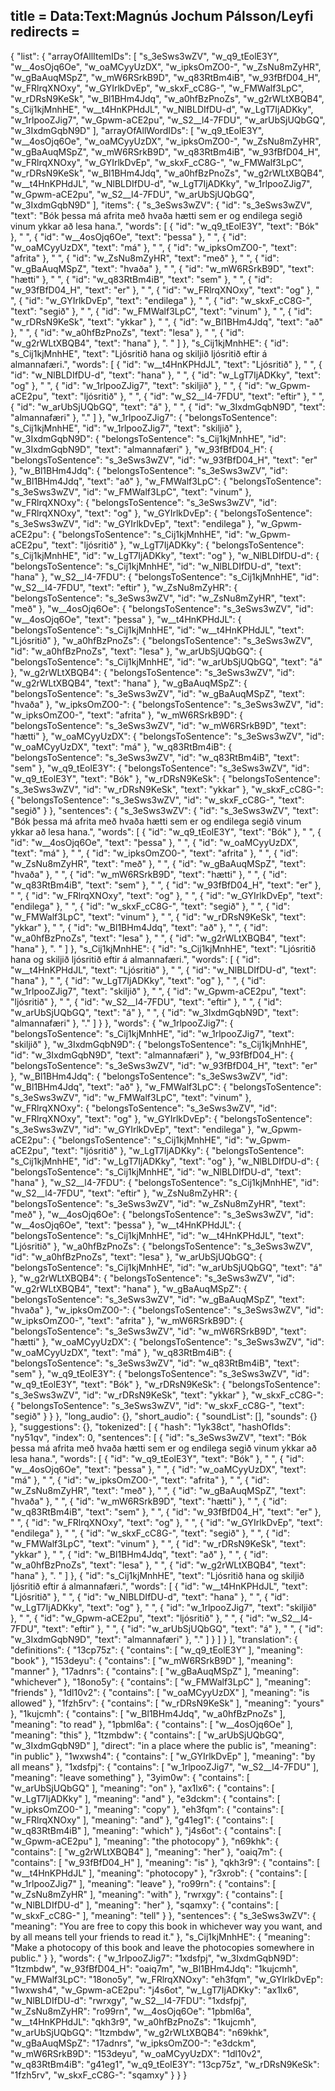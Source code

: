 title = Data:Text:Magnús Jochum Pálsson/Leyfi
redirects =
---

{
    "list": {
        "arrayOfAllItemIDs": [
            "s_3eSws3wZV",
            "w_q9_tEolE3Y",
            "w__4osOjq6Oe",
            "w_oaMCyyUzDX",
            "w_ipksOmZO0-",
            "w_ZsNu8mZyHR",
            "w_gBaAuqMSpZ",
            "w_mW6RSrkB9D",
            "w_q83RtBm4iB",
            "w_93fBfD04_H",
            "w_FRlrqXNOxy",
            "w_GYIrlkDvEp",
            "w_skxF_cC8G-",
            "w_FMWalf3LpC",
            "w_rDRsN9KeSk",
            "w_Bl1BHm4Jdq",
            "w_a0hfBzPnoZs",
            "w_g2rWLtXBQB4",
            "s_Cij1kjMnhHE",
            "w__t4HnKPHdJL",
            "w_NlBLDIfDU-d",
            "w_LgT7IjADKky",
            "w_1rlpooZJig7",
            "w_Gpwm-aCE2pu",
            "w_S2__l4-7FDU",
            "w_arUbSjUQbGQ",
            "w_3IxdmGqbN9D"
        ],
        "arrayOfAllWordIDs": [
            "w_q9_tEolE3Y",
            "w__4osOjq6Oe",
            "w_oaMCyyUzDX",
            "w_ipksOmZO0-",
            "w_ZsNu8mZyHR",
            "w_gBaAuqMSpZ",
            "w_mW6RSrkB9D",
            "w_q83RtBm4iB",
            "w_93fBfD04_H",
            "w_FRlrqXNOxy",
            "w_GYIrlkDvEp",
            "w_skxF_cC8G-",
            "w_FMWalf3LpC",
            "w_rDRsN9KeSk",
            "w_Bl1BHm4Jdq",
            "w_a0hfBzPnoZs",
            "w_g2rWLtXBQB4",
            "w__t4HnKPHdJL",
            "w_NlBLDIfDU-d",
            "w_LgT7IjADKky",
            "w_1rlpooZJig7",
            "w_Gpwm-aCE2pu",
            "w_S2__l4-7FDU",
            "w_arUbSjUQbGQ",
            "w_3IxdmGqbN9D"
        ],
        "items": {
            "s_3eSws3wZV": {
                "id": "s_3eSws3wZV",
                "text": "Bók þessa má afrita með hvaða hætti sem er og endilega segið vinum ykkar að lesa hana.",
                "words": [
                    {
                        "id": "w_q9_tEolE3Y",
                        "text": "Bók"
                    },
                    " ",
                    {
                        "id": "w__4osOjq6Oe",
                        "text": "þessa"
                    },
                    " ",
                    {
                        "id": "w_oaMCyyUzDX",
                        "text": "má"
                    },
                    " ",
                    {
                        "id": "w_ipksOmZO0-",
                        "text": "afrita"
                    },
                    " ",
                    {
                        "id": "w_ZsNu8mZyHR",
                        "text": "með"
                    },
                    " ",
                    {
                        "id": "w_gBaAuqMSpZ",
                        "text": "hvaða"
                    },
                    " ",
                    {
                        "id": "w_mW6RSrkB9D",
                        "text": "hætti"
                    },
                    " ",
                    {
                        "id": "w_q83RtBm4iB",
                        "text": "sem"
                    },
                    " ",
                    {
                        "id": "w_93fBfD04_H",
                        "text": "er"
                    },
                    " ",
                    {
                        "id": "w_FRlrqXNOxy",
                        "text": "og"
                    },
                    " ",
                    {
                        "id": "w_GYIrlkDvEp",
                        "text": "endilega"
                    },
                    " ",
                    {
                        "id": "w_skxF_cC8G-",
                        "text": "segið"
                    },
                    " ",
                    {
                        "id": "w_FMWalf3LpC",
                        "text": "vinum"
                    },
                    " ",
                    {
                        "id": "w_rDRsN9KeSk",
                        "text": "ykkar"
                    },
                    " ",
                    {
                        "id": "w_Bl1BHm4Jdq",
                        "text": "að"
                    },
                    " ",
                    {
                        "id": "w_a0hfBzPnoZs",
                        "text": "lesa"
                    },
                    " ",
                    {
                        "id": "w_g2rWLtXBQB4",
                        "text": "hana"
                    },
                    ". "
                ]
            },
            "s_Cij1kjMnhHE": {
                "id": "s_Cij1kjMnhHE",
                "text": "Ljósritið hana og skiljið ljósritið eftir á almannafæri.",
                "words": [
                    {
                        "id": "w__t4HnKPHdJL",
                        "text": "Ljósritið"
                    },
                    " ",
                    {
                        "id": "w_NlBLDIfDU-d",
                        "text": "hana"
                    },
                    " ",
                    {
                        "id": "w_LgT7IjADKky",
                        "text": "og"
                    },
                    " ",
                    {
                        "id": "w_1rlpooZJig7",
                        "text": "skiljið"
                    },
                    " ",
                    {
                        "id": "w_Gpwm-aCE2pu",
                        "text": "ljósritið"
                    },
                    " ",
                    {
                        "id": "w_S2__l4-7FDU",
                        "text": "eftir"
                    },
                    " ",
                    {
                        "id": "w_arUbSjUQbGQ",
                        "text": "á"
                    },
                    " ",
                    {
                        "id": "w_3IxdmGqbN9D",
                        "text": "almannafæri"
                    },
                    "."
                ]
            },
            "w_1rlpooZJig7": {
                "belongsToSentence": "s_Cij1kjMnhHE",
                "id": "w_1rlpooZJig7",
                "text": "skiljið"
            },
            "w_3IxdmGqbN9D": {
                "belongsToSentence": "s_Cij1kjMnhHE",
                "id": "w_3IxdmGqbN9D",
                "text": "almannafæri"
            },
            "w_93fBfD04_H": {
                "belongsToSentence": "s_3eSws3wZV",
                "id": "w_93fBfD04_H",
                "text": "er"
            },
            "w_Bl1BHm4Jdq": {
                "belongsToSentence": "s_3eSws3wZV",
                "id": "w_Bl1BHm4Jdq",
                "text": "að"
            },
            "w_FMWalf3LpC": {
                "belongsToSentence": "s_3eSws3wZV",
                "id": "w_FMWalf3LpC",
                "text": "vinum"
            },
            "w_FRlrqXNOxy": {
                "belongsToSentence": "s_3eSws3wZV",
                "id": "w_FRlrqXNOxy",
                "text": "og"
            },
            "w_GYIrlkDvEp": {
                "belongsToSentence": "s_3eSws3wZV",
                "id": "w_GYIrlkDvEp",
                "text": "endilega"
            },
            "w_Gpwm-aCE2pu": {
                "belongsToSentence": "s_Cij1kjMnhHE",
                "id": "w_Gpwm-aCE2pu",
                "text": "ljósritið"
            },
            "w_LgT7IjADKky": {
                "belongsToSentence": "s_Cij1kjMnhHE",
                "id": "w_LgT7IjADKky",
                "text": "og"
            },
            "w_NlBLDIfDU-d": {
                "belongsToSentence": "s_Cij1kjMnhHE",
                "id": "w_NlBLDIfDU-d",
                "text": "hana"
            },
            "w_S2__l4-7FDU": {
                "belongsToSentence": "s_Cij1kjMnhHE",
                "id": "w_S2__l4-7FDU",
                "text": "eftir"
            },
            "w_ZsNu8mZyHR": {
                "belongsToSentence": "s_3eSws3wZV",
                "id": "w_ZsNu8mZyHR",
                "text": "með"
            },
            "w__4osOjq6Oe": {
                "belongsToSentence": "s_3eSws3wZV",
                "id": "w__4osOjq6Oe",
                "text": "þessa"
            },
            "w__t4HnKPHdJL": {
                "belongsToSentence": "s_Cij1kjMnhHE",
                "id": "w__t4HnKPHdJL",
                "text": "Ljósritið"
            },
            "w_a0hfBzPnoZs": {
                "belongsToSentence": "s_3eSws3wZV",
                "id": "w_a0hfBzPnoZs",
                "text": "lesa"
            },
            "w_arUbSjUQbGQ": {
                "belongsToSentence": "s_Cij1kjMnhHE",
                "id": "w_arUbSjUQbGQ",
                "text": "á"
            },
            "w_g2rWLtXBQB4": {
                "belongsToSentence": "s_3eSws3wZV",
                "id": "w_g2rWLtXBQB4",
                "text": "hana"
            },
            "w_gBaAuqMSpZ": {
                "belongsToSentence": "s_3eSws3wZV",
                "id": "w_gBaAuqMSpZ",
                "text": "hvaða"
            },
            "w_ipksOmZO0-": {
                "belongsToSentence": "s_3eSws3wZV",
                "id": "w_ipksOmZO0-",
                "text": "afrita"
            },
            "w_mW6RSrkB9D": {
                "belongsToSentence": "s_3eSws3wZV",
                "id": "w_mW6RSrkB9D",
                "text": "hætti"
            },
            "w_oaMCyyUzDX": {
                "belongsToSentence": "s_3eSws3wZV",
                "id": "w_oaMCyyUzDX",
                "text": "má"
            },
            "w_q83RtBm4iB": {
                "belongsToSentence": "s_3eSws3wZV",
                "id": "w_q83RtBm4iB",
                "text": "sem"
            },
            "w_q9_tEolE3Y": {
                "belongsToSentence": "s_3eSws3wZV",
                "id": "w_q9_tEolE3Y",
                "text": "Bók"
            },
            "w_rDRsN9KeSk": {
                "belongsToSentence": "s_3eSws3wZV",
                "id": "w_rDRsN9KeSk",
                "text": "ykkar"
            },
            "w_skxF_cC8G-": {
                "belongsToSentence": "s_3eSws3wZV",
                "id": "w_skxF_cC8G-",
                "text": "segið"
            }
        },
        "sentences": {
            "s_3eSws3wZV": {
                "id": "s_3eSws3wZV",
                "text": "Bók þessa má afrita með hvaða hætti sem er og endilega segið vinum ykkar að lesa hana.",
                "words": [
                    {
                        "id": "w_q9_tEolE3Y",
                        "text": "Bók"
                    },
                    " ",
                    {
                        "id": "w__4osOjq6Oe",
                        "text": "þessa"
                    },
                    " ",
                    {
                        "id": "w_oaMCyyUzDX",
                        "text": "má"
                    },
                    " ",
                    {
                        "id": "w_ipksOmZO0-",
                        "text": "afrita"
                    },
                    " ",
                    {
                        "id": "w_ZsNu8mZyHR",
                        "text": "með"
                    },
                    " ",
                    {
                        "id": "w_gBaAuqMSpZ",
                        "text": "hvaða"
                    },
                    " ",
                    {
                        "id": "w_mW6RSrkB9D",
                        "text": "hætti"
                    },
                    " ",
                    {
                        "id": "w_q83RtBm4iB",
                        "text": "sem"
                    },
                    " ",
                    {
                        "id": "w_93fBfD04_H",
                        "text": "er"
                    },
                    " ",
                    {
                        "id": "w_FRlrqXNOxy",
                        "text": "og"
                    },
                    " ",
                    {
                        "id": "w_GYIrlkDvEp",
                        "text": "endilega"
                    },
                    " ",
                    {
                        "id": "w_skxF_cC8G-",
                        "text": "segið"
                    },
                    " ",
                    {
                        "id": "w_FMWalf3LpC",
                        "text": "vinum"
                    },
                    " ",
                    {
                        "id": "w_rDRsN9KeSk",
                        "text": "ykkar"
                    },
                    " ",
                    {
                        "id": "w_Bl1BHm4Jdq",
                        "text": "að"
                    },
                    " ",
                    {
                        "id": "w_a0hfBzPnoZs",
                        "text": "lesa"
                    },
                    " ",
                    {
                        "id": "w_g2rWLtXBQB4",
                        "text": "hana"
                    },
                    ". "
                ]
            },
            "s_Cij1kjMnhHE": {
                "id": "s_Cij1kjMnhHE",
                "text": "Ljósritið hana og skiljið ljósritið eftir á almannafæri.",
                "words": [
                    {
                        "id": "w__t4HnKPHdJL",
                        "text": "Ljósritið"
                    },
                    " ",
                    {
                        "id": "w_NlBLDIfDU-d",
                        "text": "hana"
                    },
                    " ",
                    {
                        "id": "w_LgT7IjADKky",
                        "text": "og"
                    },
                    " ",
                    {
                        "id": "w_1rlpooZJig7",
                        "text": "skiljið"
                    },
                    " ",
                    {
                        "id": "w_Gpwm-aCE2pu",
                        "text": "ljósritið"
                    },
                    " ",
                    {
                        "id": "w_S2__l4-7FDU",
                        "text": "eftir"
                    },
                    " ",
                    {
                        "id": "w_arUbSjUQbGQ",
                        "text": "á"
                    },
                    " ",
                    {
                        "id": "w_3IxdmGqbN9D",
                        "text": "almannafæri"
                    },
                    "."
                ]
            }
        },
        "words": {
            "w_1rlpooZJig7": {
                "belongsToSentence": "s_Cij1kjMnhHE",
                "id": "w_1rlpooZJig7",
                "text": "skiljið"
            },
            "w_3IxdmGqbN9D": {
                "belongsToSentence": "s_Cij1kjMnhHE",
                "id": "w_3IxdmGqbN9D",
                "text": "almannafæri"
            },
            "w_93fBfD04_H": {
                "belongsToSentence": "s_3eSws3wZV",
                "id": "w_93fBfD04_H",
                "text": "er"
            },
            "w_Bl1BHm4Jdq": {
                "belongsToSentence": "s_3eSws3wZV",
                "id": "w_Bl1BHm4Jdq",
                "text": "að"
            },
            "w_FMWalf3LpC": {
                "belongsToSentence": "s_3eSws3wZV",
                "id": "w_FMWalf3LpC",
                "text": "vinum"
            },
            "w_FRlrqXNOxy": {
                "belongsToSentence": "s_3eSws3wZV",
                "id": "w_FRlrqXNOxy",
                "text": "og"
            },
            "w_GYIrlkDvEp": {
                "belongsToSentence": "s_3eSws3wZV",
                "id": "w_GYIrlkDvEp",
                "text": "endilega"
            },
            "w_Gpwm-aCE2pu": {
                "belongsToSentence": "s_Cij1kjMnhHE",
                "id": "w_Gpwm-aCE2pu",
                "text": "ljósritið"
            },
            "w_LgT7IjADKky": {
                "belongsToSentence": "s_Cij1kjMnhHE",
                "id": "w_LgT7IjADKky",
                "text": "og"
            },
            "w_NlBLDIfDU-d": {
                "belongsToSentence": "s_Cij1kjMnhHE",
                "id": "w_NlBLDIfDU-d",
                "text": "hana"
            },
            "w_S2__l4-7FDU": {
                "belongsToSentence": "s_Cij1kjMnhHE",
                "id": "w_S2__l4-7FDU",
                "text": "eftir"
            },
            "w_ZsNu8mZyHR": {
                "belongsToSentence": "s_3eSws3wZV",
                "id": "w_ZsNu8mZyHR",
                "text": "með"
            },
            "w__4osOjq6Oe": {
                "belongsToSentence": "s_3eSws3wZV",
                "id": "w__4osOjq6Oe",
                "text": "þessa"
            },
            "w__t4HnKPHdJL": {
                "belongsToSentence": "s_Cij1kjMnhHE",
                "id": "w__t4HnKPHdJL",
                "text": "Ljósritið"
            },
            "w_a0hfBzPnoZs": {
                "belongsToSentence": "s_3eSws3wZV",
                "id": "w_a0hfBzPnoZs",
                "text": "lesa"
            },
            "w_arUbSjUQbGQ": {
                "belongsToSentence": "s_Cij1kjMnhHE",
                "id": "w_arUbSjUQbGQ",
                "text": "á"
            },
            "w_g2rWLtXBQB4": {
                "belongsToSentence": "s_3eSws3wZV",
                "id": "w_g2rWLtXBQB4",
                "text": "hana"
            },
            "w_gBaAuqMSpZ": {
                "belongsToSentence": "s_3eSws3wZV",
                "id": "w_gBaAuqMSpZ",
                "text": "hvaða"
            },
            "w_ipksOmZO0-": {
                "belongsToSentence": "s_3eSws3wZV",
                "id": "w_ipksOmZO0-",
                "text": "afrita"
            },
            "w_mW6RSrkB9D": {
                "belongsToSentence": "s_3eSws3wZV",
                "id": "w_mW6RSrkB9D",
                "text": "hætti"
            },
            "w_oaMCyyUzDX": {
                "belongsToSentence": "s_3eSws3wZV",
                "id": "w_oaMCyyUzDX",
                "text": "má"
            },
            "w_q83RtBm4iB": {
                "belongsToSentence": "s_3eSws3wZV",
                "id": "w_q83RtBm4iB",
                "text": "sem"
            },
            "w_q9_tEolE3Y": {
                "belongsToSentence": "s_3eSws3wZV",
                "id": "w_q9_tEolE3Y",
                "text": "Bók"
            },
            "w_rDRsN9KeSk": {
                "belongsToSentence": "s_3eSws3wZV",
                "id": "w_rDRsN9KeSk",
                "text": "ykkar"
            },
            "w_skxF_cC8G-": {
                "belongsToSentence": "s_3eSws3wZV",
                "id": "w_skxF_cC8G-",
                "text": "segið"
            }
        }
    },
    "long_audio": {},
    "short_audio": {
        "soundList": [],
        "sounds": {}
    },
    "suggestions": {},
    "tokenized": [
        {
            "hash": "1yk38ct",
            "hashOfIds": "ny51qv",
            "index": 0,
            "sentences": [
                {
                    "id": "s_3eSws3wZV",
                    "text": "Bók þessa má afrita með hvaða hætti sem er og endilega segið vinum ykkar að lesa hana.",
                    "words": [
                        {
                            "id": "w_q9_tEolE3Y",
                            "text": "Bók"
                        },
                        " ",
                        {
                            "id": "w__4osOjq6Oe",
                            "text": "þessa"
                        },
                        " ",
                        {
                            "id": "w_oaMCyyUzDX",
                            "text": "má"
                        },
                        " ",
                        {
                            "id": "w_ipksOmZO0-",
                            "text": "afrita"
                        },
                        " ",
                        {
                            "id": "w_ZsNu8mZyHR",
                            "text": "með"
                        },
                        " ",
                        {
                            "id": "w_gBaAuqMSpZ",
                            "text": "hvaða"
                        },
                        " ",
                        {
                            "id": "w_mW6RSrkB9D",
                            "text": "hætti"
                        },
                        " ",
                        {
                            "id": "w_q83RtBm4iB",
                            "text": "sem"
                        },
                        " ",
                        {
                            "id": "w_93fBfD04_H",
                            "text": "er"
                        },
                        " ",
                        {
                            "id": "w_FRlrqXNOxy",
                            "text": "og"
                        },
                        " ",
                        {
                            "id": "w_GYIrlkDvEp",
                            "text": "endilega"
                        },
                        " ",
                        {
                            "id": "w_skxF_cC8G-",
                            "text": "segið"
                        },
                        " ",
                        {
                            "id": "w_FMWalf3LpC",
                            "text": "vinum"
                        },
                        " ",
                        {
                            "id": "w_rDRsN9KeSk",
                            "text": "ykkar"
                        },
                        " ",
                        {
                            "id": "w_Bl1BHm4Jdq",
                            "text": "að"
                        },
                        " ",
                        {
                            "id": "w_a0hfBzPnoZs",
                            "text": "lesa"
                        },
                        " ",
                        {
                            "id": "w_g2rWLtXBQB4",
                            "text": "hana"
                        },
                        ". "
                    ]
                },
                {
                    "id": "s_Cij1kjMnhHE",
                    "text": "Ljósritið hana og skiljið ljósritið eftir á almannafæri.",
                    "words": [
                        {
                            "id": "w__t4HnKPHdJL",
                            "text": "Ljósritið"
                        },
                        " ",
                        {
                            "id": "w_NlBLDIfDU-d",
                            "text": "hana"
                        },
                        " ",
                        {
                            "id": "w_LgT7IjADKky",
                            "text": "og"
                        },
                        " ",
                        {
                            "id": "w_1rlpooZJig7",
                            "text": "skiljið"
                        },
                        " ",
                        {
                            "id": "w_Gpwm-aCE2pu",
                            "text": "ljósritið"
                        },
                        " ",
                        {
                            "id": "w_S2__l4-7FDU",
                            "text": "eftir"
                        },
                        " ",
                        {
                            "id": "w_arUbSjUQbGQ",
                            "text": "á"
                        },
                        " ",
                        {
                            "id": "w_3IxdmGqbN9D",
                            "text": "almannafæri"
                        },
                        "."
                    ]
                }
            ]
        }
    ],
    "translation": {
        "definitions": {
            "13cp75z": {
                "contains": [
                    "w_q9_tEolE3Y"
                ],
                "meaning": "book"
            },
            "153deyu": {
                "contains": [
                    "w_mW6RSrkB9D"
                ],
                "meaning": "manner"
            },
            "17adnrs": {
                "contains": [
                    "w_gBaAuqMSpZ"
                ],
                "meaning": "whichever"
            },
            "18ono5y": {
                "contains": [
                    "w_FMWalf3LpC"
                ],
                "meaning": "friends"
            },
            "1dl10v2": {
                "contains": [
                    "w_oaMCyyUzDX"
                ],
                "meaning": "is allowed"
            },
            "1fzh5rv": {
                "contains": [
                    "w_rDRsN9KeSk"
                ],
                "meaning": "yours"
            },
            "1kujcmh": {
                "contains": [
                    "w_Bl1BHm4Jdq",
                    "w_a0hfBzPnoZs"
                ],
                "meaning": "to read"
            },
            "1pbml6a": {
                "contains": [
                    "w__4osOjq6Oe"
                ],
                "meaning": "this"
            },
            "1tzmbdw": {
                "contains": [
                    "w_arUbSjUQbGQ",
                    "w_3IxdmGqbN9D"
                ],
                "direct": "in a place where the public is",
                "meaning": "in public"
            },
            "1wxwsh4": {
                "contains": [
                    "w_GYIrlkDvEp"
                ],
                "meaning": "by all means"
            },
            "1xdsfpj": {
                "contains": [
                    "w_1rlpooZJig7",
                    "w_S2__l4-7FDU"
                ],
                "meaning": "leave something"
            },
            "3yim0w": {
                "contains": [
                    "w_arUbSjUQbGQ"
                ],
                "meaning": "on"
            },
            "ax1lx6": {
                "contains": [
                    "w_LgT7IjADKky"
                ],
                "meaning": "and"
            },
            "e3dckm": {
                "contains": [
                    "w_ipksOmZO0-"
                ],
                "meaning": "copy"
            },
            "eh3fqm": {
                "contains": [
                    "w_FRlrqXNOxy"
                ],
                "meaning": "and"
            },
            "g41eg1": {
                "contains": [
                    "w_q83RtBm4iB"
                ],
                "meaning": "which"
            },
            "j4s6ot": {
                "contains": [
                    "w_Gpwm-aCE2pu"
                ],
                "meaning": "the photocopy"
            },
            "n69khk": {
                "contains": [
                    "w_g2rWLtXBQB4"
                ],
                "meaning": "her"
            },
            "oaiq7m": {
                "contains": [
                    "w_93fBfD04_H"
                ],
                "meaning": "is"
            },
            "qkh3r9": {
                "contains": [
                    "w__t4HnKPHdJL"
                ],
                "meaning": "photocopy"
            },
            "r3xrob": {
                "contains": [
                    "w_1rlpooZJig7"
                ],
                "meaning": "leave"
            },
            "ro99rn": {
                "contains": [
                    "w_ZsNu8mZyHR"
                ],
                "meaning": "with"
            },
            "rwrxgy": {
                "contains": [
                    "w_NlBLDIfDU-d"
                ],
                "meaning": "her"
            },
            "sqamxy": {
                "contains": [
                    "w_skxF_cC8G-"
                ],
                "meaning": "tell"
            }
        },
        "sentences": {
            "s_3eSws3wZV": {
                "meaning": "You are free to copy this book in whichever way you want, and by all means tell your friends to read it."
            },
            "s_Cij1kjMnhHE": {
                "meaning": "Make a photocopy of this book and leave the photocopies somewhere in public."
            }
        },
        "words": {
            "w_1rlpooZJig7": "1xdsfpj",
            "w_3IxdmGqbN9D": "1tzmbdw",
            "w_93fBfD04_H": "oaiq7m",
            "w_Bl1BHm4Jdq": "1kujcmh",
            "w_FMWalf3LpC": "18ono5y",
            "w_FRlrqXNOxy": "eh3fqm",
            "w_GYIrlkDvEp": "1wxwsh4",
            "w_Gpwm-aCE2pu": "j4s6ot",
            "w_LgT7IjADKky": "ax1lx6",
            "w_NlBLDIfDU-d": "rwrxgy",
            "w_S2__l4-7FDU": "1xdsfpj",
            "w_ZsNu8mZyHR": "ro99rn",
            "w__4osOjq6Oe": "1pbml6a",
            "w__t4HnKPHdJL": "qkh3r9",
            "w_a0hfBzPnoZs": "1kujcmh",
            "w_arUbSjUQbGQ": "1tzmbdw",
            "w_g2rWLtXBQB4": "n69khk",
            "w_gBaAuqMSpZ": "17adnrs",
            "w_ipksOmZO0-": "e3dckm",
            "w_mW6RSrkB9D": "153deyu",
            "w_oaMCyyUzDX": "1dl10v2",
            "w_q83RtBm4iB": "g41eg1",
            "w_q9_tEolE3Y": "13cp75z",
            "w_rDRsN9KeSk": "1fzh5rv",
            "w_skxF_cC8G-": "sqamxy"
        }
    }
}